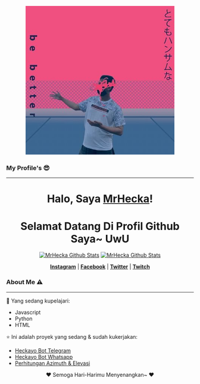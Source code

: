 <p align="center">
  <a href="https://github.com/MrHecka"><img src="bebetter.jpg" alt="Banner MrHecka"></a>
</p>

### My Profile's 😎
___

<h1 align="center">Halo, Saya <a href="https://github.com/MrHecka">MrHecka</a>!</h1>
<h1 align="center">Selamat Datang Di Profil Github Saya~ UwU</h1>

<p align="center">
  <a href="https://github.com/MrHecka"><img src="https://github-readme-stats.vercel.app/api?username=MrHecka&hide_border=true&show_icons=true" alt="MrHecka Github Stats"></a>
  <a href="https://github.com/MrHecka"><img src="https://github-readme-stats.vercel.app/api/top-langs/?username=MrHecka&count_private=true&show_icons=true" alt="MrHecka Github Stats"></a>
</p>

<p align="center">
  <strong><a href="https://www.instagram.com/anone14_/">Instagram</a></strong> |
  <strong><a href="https://www.facebook.com/MrHecka/">Facebook</a></strong> |
  <strong><a href="https://twitter.com/heckabinary">Twitter</a></strong> |
  <strong><a href="https://www.twitch.tv/hecka014">Twitch</a></strong>
</p>


### About Me ⚠️
___

:page_with_curl: Yang sedang kupelajari:
- Javascript
- Python
- HTML

:star: Ini adalah proyek yang sedang & sudah kukerjakan:
- [Heckayo Bot Telegram](https://github.com/MrHecka/heckayo-bot-telegram)
- [Heckayo Bot Whatsapp](https://wa.me/6285335085631)
- [Perhitungan Azimuth & Elevasi](https://github.com/MrHecka/Azimuth-Elevasi-Python)

<p align="center">❤ Semoga Hari-Harimu Menyenangkan~ ❤</p>
